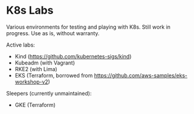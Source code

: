 # K8s Labs

Various environments for testing and playing with K8s. Still work in progress. Use as is, without warranty.

Active labs:

* Kind (https://github.com/kubernetes-sigs/kind)
* Kubeadm (with Vagrant)
* RKE2 (with Lima)
* EKS (Terraform, borrowed from https://github.com/aws-samples/eks-workshop-v2) 

Sleepers (currently unmaintained):

* GKE (Terraform)
